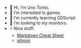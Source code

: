 - 👋 Hi, I’m Uno Tonto.
- 👀 I’m interested in games.
- 🌱 I’m currently learning GDScript.
- 💞️ I’m looking to my monitors.
- ⚡ Nice stuff:
  - [Markdown Cheat Sheet](https://www.markdownguide.org/cheat-sheet/)
  - [gitmoji](https://gitmoji.dev/)
